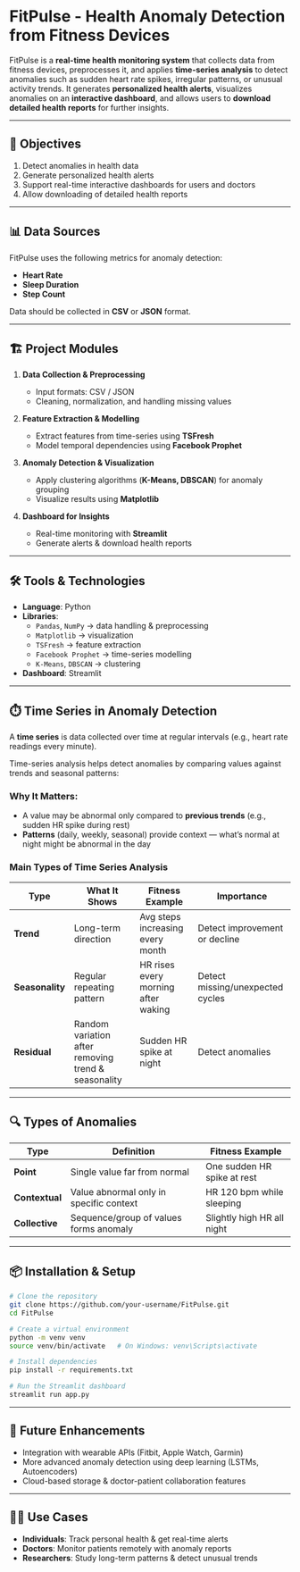 # FitPulse - Health Anomaly Detection from Fitness Devices

FitPulse is a **real-time health monitoring system** that collects data from fitness devices, preprocesses it, and applies **time-series analysis** to detect anomalies such as sudden heart rate spikes, irregular patterns, or unusual activity trends. It generates **personalized health alerts**, visualizes anomalies on an **interactive dashboard**, and allows users to **download detailed health reports** for further insights.

---

## 🚀 Objectives
1. Detect anomalies in health data
2. Generate personalized health alerts
3. Support real-time interactive dashboards for users and doctors
4. Allow downloading of detailed health reports

---

## 📊 Data Sources
FitPulse uses the following metrics for anomaly detection:
- **Heart Rate**
- **Sleep Duration**
- **Step Count**

Data should be collected in **CSV** or **JSON** format.

---

## 🏗️ Project Modules
1. **Data Collection & Preprocessing**  
   - Input formats: CSV / JSON  
   - Cleaning, normalization, and handling missing values

2. **Feature Extraction & Modelling**  
   - Extract features from time-series using **TSFresh**
   - Model temporal dependencies using **Facebook Prophet**

3. **Anomaly Detection & Visualization**  
   - Apply clustering algorithms (**K-Means, DBSCAN**) for anomaly grouping
   - Visualize results using **Matplotlib**

4. **Dashboard for Insights**  
   - Real-time monitoring with **Streamlit**
   - Generate alerts & download health reports

---

## 🛠️ Tools & Technologies
- **Language**: Python
- **Libraries**:
  - `Pandas`, `NumPy` → data handling & preprocessing
  - `Matplotlib` → visualization
  - `TSFresh` → feature extraction
  - `Facebook Prophet` → time-series modelling
  - `K-Means`, `DBSCAN` → clustering
- **Dashboard**: Streamlit

---

## ⏱️ Time Series in Anomaly Detection
A **time series** is data collected over time at regular intervals (e.g., heart rate readings every minute).

Time-series analysis helps detect anomalies by comparing values against trends and seasonal patterns:

### Why It Matters:
- A value may be abnormal only compared to **previous trends** (e.g., sudden HR spike during rest)
- **Patterns** (daily, weekly, seasonal) provide context — what’s normal at night might be abnormal in the day

### Main Types of Time Series Analysis
| Type       | What It Shows              | Fitness Example                  | Importance |
|------------|----------------------------|----------------------------------|------------|
| **Trend**  | Long-term direction         | Avg steps increasing every month | Detect improvement or decline |
| **Seasonality** | Regular repeating pattern | HR rises every morning after waking | Detect missing/unexpected cycles |
| **Residual** | Random variation after removing trend & seasonality | Sudden HR spike at night | Detect anomalies |

---

## 🔍 Types of Anomalies
| Type        | Definition                            | Fitness Example |
|-------------|---------------------------------------|-----------------|
| **Point**   | Single value far from normal          | One sudden HR spike at rest |
| **Contextual** | Value abnormal only in specific context | HR 120 bpm while sleeping |
| **Collective** | Sequence/group of values forms anomaly | Slightly high HR all night |

---

## 📦 Installation & Setup
```bash
# Clone the repository
git clone https://github.com/your-username/FitPulse.git
cd FitPulse

# Create a virtual environment
python -m venv venv
source venv/bin/activate   # On Windows: venv\Scripts\activate

# Install dependencies
pip install -r requirements.txt

# Run the Streamlit dashboard
streamlit run app.py
```

---

## 📑 Future Enhancements
- Integration with wearable APIs (Fitbit, Apple Watch, Garmin)
- More advanced anomaly detection using deep learning (LSTMs, Autoencoders)
- Cloud-based storage & doctor-patient collaboration features

---

## 👨‍⚕️ Use Cases
- **Individuals**: Track personal health & get real-time alerts
- **Doctors**: Monitor patients remotely with anomaly reports
- **Researchers**: Study long-term patterns & detect unusual trends

